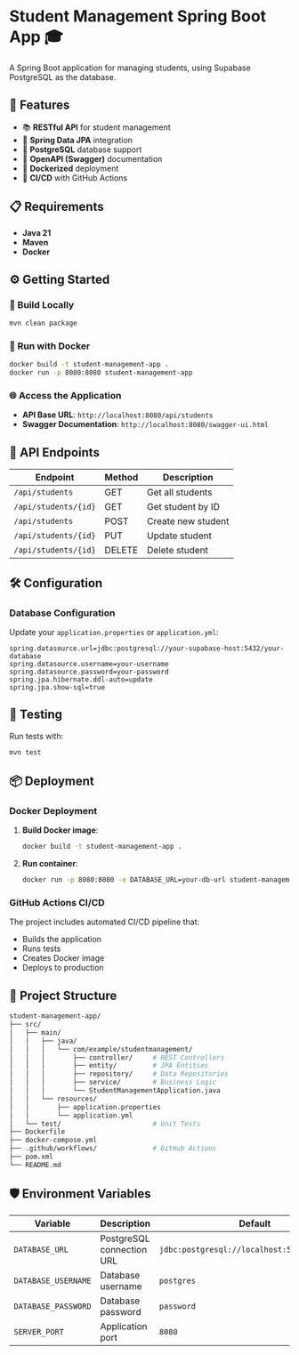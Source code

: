 # Student Management Spring Boot App 🎓

A Spring Boot application for managing students, using Supabase PostgreSQL as the database.

## 🚀 Features

- 📚 **RESTful API** for student management
- 🔗 **Spring Data JPA** integration
- 🐘 **PostgreSQL** database support
- 📖 **OpenAPI (Swagger)** documentation
- 🐳 **Dockerized** deployment
- 🔄 **CI/CD** with GitHub Actions

## 📋 Requirements

- **Java 21**
- **Maven**
- **Docker**

## ⚙️ Getting Started

### 🔧 Build Locally

```bash
mvn clean package
```

### 🐳 Run with Docker

```bash
docker build -t student-management-app .
docker run -p 8080:8080 student-management-app
```

### 🌐 Access the Application

- **API Base URL**: `http://localhost:8080/api/students`
- **Swagger Documentation**: `http://localhost:8080/swagger-ui.html`

## 📌 API Endpoints

| Endpoint | Method | Description |
|----------|--------|-------------|
| `/api/students` | GET | Get all students |
| `/api/students/{id}` | GET | Get student by ID |
| `/api/students` | POST | Create new student |
| `/api/students/{id}` | PUT | Update student |
| `/api/students/{id}` | DELETE | Delete student |

## 🛠️ Configuration

### Database Configuration

Update your `application.properties` or `application.yml`:

```properties
spring.datasource.url=jdbc:postgresql://your-supabase-host:5432/your-database
spring.datasource.username=your-username
spring.datasource.password=your-password
spring.jpa.hibernate.ddl-auto=update
spring.jpa.show-sql=true
```

## 🧪 Testing

Run tests with:

```bash
mvn test
```

## 📦 Deployment

### Docker Deployment

1. **Build Docker image**:
   ```bash
   docker build -t student-management-app .
   ```

2. **Run container**:
   ```bash
   docker run -p 8080:8080 -e DATABASE_URL=your-db-url student-management-app
   ```

### GitHub Actions CI/CD

The project includes automated CI/CD pipeline that:
- Builds the application
- Runs tests
- Creates Docker image
- Deploys to production

## 📂 Project Structure

```bash
student-management-app/
├── src/
│   ├── main/
│   │   ├── java/
│   │   │   └── com/example/studentmanagement/
│   │   │       ├── controller/     # REST Controllers
│   │   │       ├── entity/         # JPA Entities
│   │   │       ├── repository/     # Data Repositories
│   │   │       ├── service/        # Business Logic
│   │   │       └── StudentManagementApplication.java
│   │   └── resources/
│   │       ├── application.properties
│   │       └── application.yml
│   └── test/                       # Unit Tests
├── Dockerfile
├── docker-compose.yml
├── .github/workflows/              # GitHub Actions
├── pom.xml
└── README.md
```

## 🛡️ Environment Variables

| Variable | Description | Default |
|----------|-------------|---------|
| `DATABASE_URL` | PostgreSQL connection URL | `jdbc:postgresql://localhost:5432/studentdb` |
| `DATABASE_USERNAME` | Database username | `postgres` |
| `DATABASE_PASSWORD` | Database password | `password` |
| `SERVER_PORT` | Application port | `8080` |

